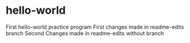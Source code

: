 # hello-world
First hello-world practice program
First changes made in readme-edits branch
Second Changes made in readme-edits without branch
